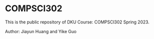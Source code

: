 # COMPSCI302

This is the public repository of DKU Course: COMPSCI302 Spring 2023.

Author: Jiayun Huang and Yike Guo
